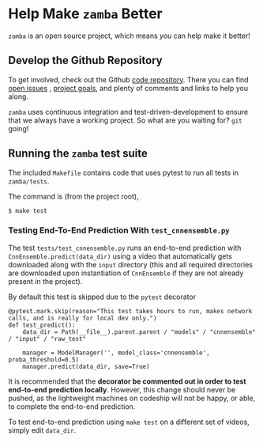# Help Make `zamba` Better

`zamba` is an open source project, which means _you_ can help make it better!

## Develop the Github Repository
To get involved, check out the Github [code repository](https://github.com/drivendataorg/zamba).
There you can find [open issues](https://github.com/drivendataorg/zamba/issues)
, [project goals](https://github.com/drivendataorg/zamba/projects), and plenty
of comments and links to help you along.

`zamba` uses continuous integration and test-driven-development to ensure
that we always have a working project. So what are you
waiting for? `git` going!

## Running the `zamba` test suite

The included `Makefile` contains code that uses pytest to run all tests in `zamba/tests`.

The command is (from the project root),

```
$ make test
```

### Testing End-To-End Prediction With `test_cnnensemble.py`
The test `tests/test_cnnensemble.py` runs an end-to-end prediction with `CnnEnsemble.predict(data_dir)` using a video that automatically gets downloaded along with the `input` directory (this and all required directories are downloaded upon instantiation of `CnnEnsemble` if they are not already present in the project).

By default this test is skipped due to the `pytest` decorator

```
@pytest.mark.skip(reason="This test takes hours to run, makes network calls, and is really for local dev only.")
def test_predict():
    data_dir = Path(__file__).parent.parent / "models" / "cnnensemble" / "input" / "raw_test"

    manager = ModelManager('', model_class='cnnensemble', proba_threshold=0.5)
    manager.predict(data_dir, save=True)
```

It is recommended that the **decorator be commented out in order to test end-to-end prediction locally**. However, this change should never be pushed, as the lightweight machines on codeship will not be happy, or able, to complete the end-to-end prediction.

To test end-to-end prediction using `make test` on a different set of videos, simply edit `data_dir`.